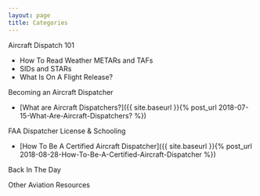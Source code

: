 ```yaml
---
layout: page
title: Categories
---
```

Aircraft Dispatch 101
+ How To Read Weather METARs and TAFs
+ SIDs and STARs
+ What Is On A Flight Release?

Becoming an Aircraft Dispatcher
+ [What are Aircraft Dispatchers?]({{ site.baseurl }}{% post_url 2018-07-15-What-Are-Aircraft-Dispatchers? %})

FAA Dispatcher License & Schooling
+ [How To Be A Certified Aircraft Dispatcher]({{ site.baseurl }}{% post_url 2018-08-28-How-To-Be-A-Certified-Aircraft-Dispatcher %})


Back In The Day


Other Aviation Resources

